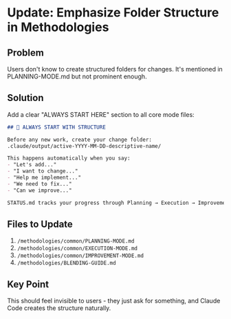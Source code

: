 # Update: Emphasize Folder Structure in Methodologies

## Problem
Users don't know to create structured folders for changes. It's mentioned in PLANNING-MODE.md but not prominent enough.

## Solution
Add a clear "ALWAYS START HERE" section to all core mode files:

```markdown
## 📁 ALWAYS START WITH STRUCTURE

Before any new work, create your change folder:
.claude/output/active-YYYY-MM-DD-descriptive-name/

This happens automatically when you say:
- "Let's add..."
- "I want to change..."
- "Help me implement..."
- "We need to fix..."
- "Can we improve..."

STATUS.md tracks your progress through Planning → Execution → Improvement
```

## Files to Update
1. `/methodologies/common/PLANNING-MODE.md`
2. `/methodologies/common/EXECUTION-MODE.md`
3. `/methodologies/common/IMPROVEMENT-MODE.md`
4. `/methodologies/BLENDING-GUIDE.md`

## Key Point
This should feel invisible to users - they just ask for something, and Claude Code creates the structure naturally.
